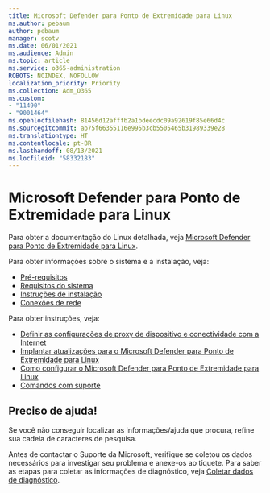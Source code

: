 ```yaml
---
title: Microsoft Defender para Ponto de Extremidade para Linux
ms.author: pebaum
author: pebaum
manager: scotv
ms.date: 06/01/2021
ms.audience: Admin
ms.topic: article
ms.service: o365-administration
ROBOTS: NOINDEX, NOFOLLOW
localization_priority: Priority
ms.collection: Adm_O365
ms.custom:
- "11490"
- "9001464"
ms.openlocfilehash: 81456d12afffb2a1bdeecdc09a92619f85e66d4c
ms.sourcegitcommit: ab75f66355116e995b3cb5505465b31989339e28
ms.translationtype: HT
ms.contentlocale: pt-BR
ms.lasthandoff: 08/13/2021
ms.locfileid: "58332183"
---
```

# <a name="microsoft-defender-for-endpoint-on-linux"></a>Microsoft Defender para Ponto de Extremidade para Linux

Para obter a documentação do Linux detalhada, veja [Microsoft Defender para Ponto de Extremidade para Linux](https://docs.microsoft.com/microsoft-365/security/defender-endpoint/microsoft-defender-endpoint-linux).

Para obter informações sobre o sistema e a instalação, veja:

- [Pré-requisitos](https://docs.microsoft.com/microsoft-365/security/defender-endpoint/microsoft-defender-endpoint-linux#prerequisites)
- [Requisitos do sistema](https://docs.microsoft.com/microsoft-365/security/defender-endpoint/microsoft-defender-endpoint-linux#system-requirements)
- [Instruções de instalação](https://docs.microsoft.com/microsoft-365/security/defender-endpoint/microsoft-defender-endpoint-linux#installation-instructions)
- [Conexões de rede](https://docs.microsoft.com/microsoft-365/security/defender-endpoint/microsoft-defender-endpoint-linux#network-connections)

Para obter instruções, veja:

- [Definir as configurações de proxy de dispositivo e conectividade com a Internet](https://docs.microsoft.com/microsoft-365/security/defender-endpoint/configure-proxy-internet#enable-access-to-microsoft-defender-atp-service-urls-in-the-proxy-server)
- [Implantar atualizações para o Microsoft Defender para Ponto de Extremidade para Linux](https://docs.microsoft.com/microsoft-365/security/defender-endpoint/linux-updates)
- [Como configurar o Microsoft Defender para Ponto de Extremidade para Linux](https://docs.microsoft.com/microsoft-365/security/defender-endpoint/microsoft-defender-endpoint-linux#how-to-configure-microsoft-defender-for-endpoint-on-linux)
- [Comandos com suporte](https://docs.microsoft.com/microsoft-365/security/defender-endpoint/linux-resources#supported-commands)

## <a name="i-need-help"></a>Preciso de ajuda!

Se você não conseguir localizar as informações/ajuda que procura, refine sua cadeia de caracteres de pesquisa.

Antes de contactar o Suporte da Microsoft, verifique se coletou os dados necessários para investigar seu problema e anexe-os ao tíquete. Para saber as etapas para coletar as informações de diagnóstico, veja [Coletar dados de diagnóstico](https://docs.microsoft.com/microsoft-365/security/defender-endpoint/linux-resources#collect-diagnostic-information).